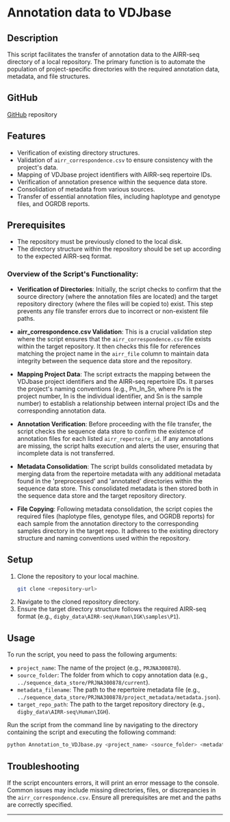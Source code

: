 # Annotation data to VDJbase

## Description

This script facilitates the transfer of annotation data to the AIRR-seq directory of a local repository. The primary function is to automate the population of project-specific directories with the required annotation data, metadata, and file structures.

## GitHub
  [GitHub](https://github.com/yaarilab/Annotation_to_VDJbase) repository

## Features

- Verification of existing directory structures.
- Validation of `airr_correspondence.csv` to ensure consistency with the project's data.
- Mapping of VDJbase project identifiers with AIRR-seq repertoire IDs.
- Verification of annotation presence within the sequence data store.
- Consolidation of metadata from various sources.
- Transfer of essential annotation files, including haplotype and genotype files, and OGRDB reports.

## Prerequisites

- The repository must be previously cloned to the local disk.
- The directory structure within the repository should be set up according to the expected AIRR-seq format.


### Overview of the Script's Functionality:

- **Verification of Directories**: Initially, the script checks to confirm that the source directory (where the annotation files are located) and the target repository directory (where the files will be copied to) exist. This step prevents any file transfer errors due to incorrect or non-existent file paths.

- **airr_correspondence.csv Validation**: This is a crucial validation step where the script ensures that the `airr_correspondence.csv` file exists within the target repository. It then checks this file for references matching the project name in the `airr_file` column to maintain data integrity between the sequence data store and the repository.

- **Mapping Project Data**: The script extracts the mapping between the VDJbase project identifiers and the AIRR-seq repertoire IDs. It parses the project's naming conventions (e.g., Pn_In_Sn, where Pn is the project number, In is the individual identifier, and Sn is the sample number) to establish a relationship between internal project IDs and the corresponding annotation data.

- **Annotation Verification**: Before proceeding with the file transfer, the script checks the sequence data store to confirm the existence of annotation files for each listed `airr_repertoire_id`. If any annotations are missing, the script halts execution and alerts the user, ensuring that incomplete data is not transferred.

- **Metadata Consolidation**: The script builds consolidated metadata by merging data from the repertoire metadata with any additional metadata found in the 'preprocessed' and 'annotated' directories within the sequence data store. This consolidated metadata is then stored both in the sequence data store and the target repository directory.

- **File Copying**: Following metadata consolidation, the script copies the required files (haplotype files, genotype files, and OGRDB reports) for each sample from the annotation directory to the corresponding samples directory in the target repo. It adheres to the existing directory structure and naming conventions used within the repository.

## Setup

1. Clone the repository to your local machine.
   ```bash
   git clone <repository-url>
   ```
2. Navigate to the cloned repository directory.
3. Ensure the target directory structure follows the required AIRR-seq format (e.g., `digby_data\AIRR-seq\Human\IGK\samples\P1`).

## Usage

To run the script, you need to pass the following arguments:

- `project_name`: The name of the project (e.g., `PRJNA300878`).
- `source_folder`: The folder from which to copy annotation data (e.g., `../sequence_data_store/PRJNA300878/current`).
- `metadata_filename`: The path to the repertoire metadata file (e.g., `../sequence_data_store/PRJNA300878/project_metadata/metadata.json`).
- `target_repo_path`: The path to the target repository directory (e.g., `digby_data\AIRR-seq\Human\IGH`).

Run the script from the command line by navigating to the directory containing the script and executing the following command:

```bash
python Annotation_to_VDJbase.py <project_name> <source_folder> <metadata_filename> <target_repo_path>
```


## Troubleshooting

If the script encounters errors, it will print an error message to the console. Common issues may include missing directories, files, or discrepancies in the `airr_correspondence.csv`. Ensure all prerequisites are met and the paths are correctly specified.

---

